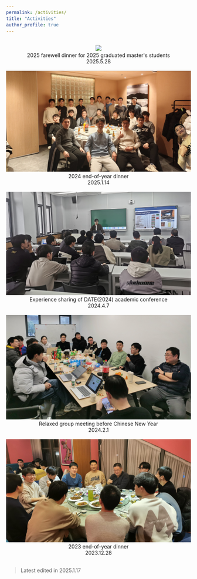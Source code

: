```yaml
---
permalink: /activities/
title: "Activities"
author_profile: true
---
```


<center>
<br>

<img src="../../images/picture/2025-farewell-dinner.png">
    <figcaption>
        2025 farewell dinner for 2025 graduated master's students
        <br>
        2025.5.28
    </figcaption>
<br>

<img src="../../images/picture/2024-end-dinner.png">
    <figcaption>
        2024 end-of-year dinner
        <br>
        2025.1.14
    </figcaption>
<br>

<img src="../../images/picture/2024-date-lishun.jpg">
    <figcaption>
        Experience sharing of DATE(2024) academic conference
        <br>
        2024.4.7
    </figcaption>
<br>

<img src="../../images/picture/2024-vocation-meeting.jpg">
    <figcaption>
        Relaxed group meeting before Chinese New Year
        <br>
        2024.2.1
    </figcaption>
<br>

<img src="../../images/picture/2023-end-dinner.jpg">
    <figcaption>
        2023 end-of-year dinner
        <br>
        2023.12.28
    </figcaption>
<br>

</center>

> Latest edited in 2025.1.17